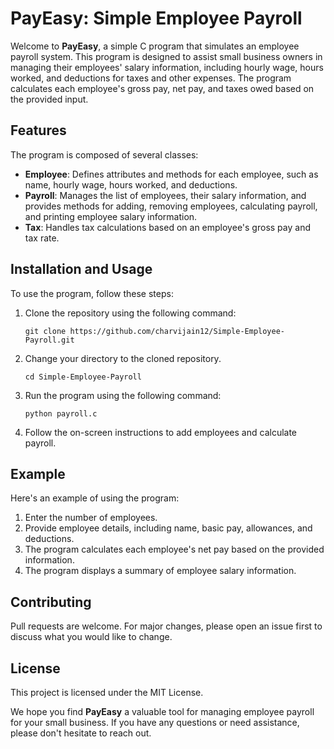# PayEasy: Simple Employee Payroll

Welcome to **PayEasy**, a simple C program that simulates an employee payroll system. This program is designed to assist small business owners in managing their employees' salary information, including hourly wage, hours worked, and deductions for taxes and other expenses. The program calculates each employee's gross pay, net pay, and taxes owed based on the provided input.

## Features

The program is composed of several classes:
- **Employee**: Defines attributes and methods for each employee, such as name, hourly wage, hours worked, and deductions.
- **Payroll**: Manages the list of employees, their salary information, and provides methods for adding, removing employees, calculating payroll, and printing employee salary information.
- **Tax**: Handles tax calculations based on an employee's gross pay and tax rate.

## Installation and Usage

To use the program, follow these steps:

1. Clone the repository using the following command:
   ```
   git clone https://github.com/charvijain12/Simple-Employee-Payroll.git
   ```

2. Change your directory to the cloned repository.
   ```
   cd Simple-Employee-Payroll
   ```

3. Run the program using the following command:
   ```
   python payroll.c
   ```

4. Follow the on-screen instructions to add employees and calculate payroll.

## Example

Here's an example of using the program:
1. Enter the number of employees.
2. Provide employee details, including name, basic pay, allowances, and deductions.
3. The program calculates each employee's net pay based on the provided information.
4. The program displays a summary of employee salary information.

## Contributing

Pull requests are welcome. For major changes, please open an issue first to discuss what you would like to change.

## License

This project is licensed under the MIT License.

We hope you find **PayEasy** a valuable tool for managing employee payroll for your small business. If you have any questions or need assistance, please don't hesitate to reach out.
